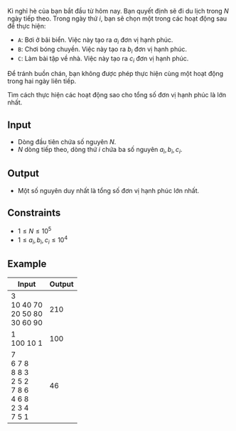 <!-- https://atcoder.jp/contests/dp/tasks/dp_c -->

Kì nghỉ hè của bạn bắt đầu từ hôm nay. Bạn quyết định sẽ đi du lịch trong $N$ ngày tiếp theo. Trong ngày thứ $i$, bạn sẽ chọn một trong các hoạt động sau để thực hiện:

- `A`: Bơi ở bãi biển. Việc này tạo ra $a_i$ đơn vị hạnh phúc.
- `B`: Chơi bóng chuyền. Việc này tạo ra $b_i$ đơn vị hạnh phúc.
- `C`: Làm bài tập về nhà. Việc này tạo ra $c_i$ đơn vị hạnh phúc.

Để tránh buồn chán, bạn không được phép thực hiện cùng một hoạt động trong hai ngày liên tiếp.

Tìm cách thực hiện các hoạt động sao cho tổng số đơn vị hạnh phúc là lớn nhất.

## Input

- Dòng đầu tiên chứa số nguyên $N$.
- $N$ dòng tiếp theo, dòng thứ $i$ chứa ba số nguyên $a_i, b_i, c_i$.

## Output

- Một số nguyên duy nhất là tổng số đơn vị hạnh phúc lớn nhất.

## Constraints

- $1 \le N \le 10^5$
- $1 \le a_i, b_i, c_i \le 10^4$

## Example

| Input                                                                   | Output |
| ----------------------------------------------------------------------- | ------ |
| 3<br/>10 40 70<br/>20 50 80<br/>30 60 90                                | 210    |
| 1<br/>100 10 1                                                          | 100    |
| 7<br/>6 7 8<br/>8 8 3<br/>2 5 2<br/>7 8 6<br/>4 6 8<br/>2 3 4<br/>7 5 1 | 46     |